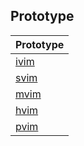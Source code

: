 

## Prototype

| Prototype |
| --- |
| [ivim](ivim) |
| [svim](svim) |
| [mvim](mvim) |
| [hvim](hvim) |
| [pvim](pvim) |
